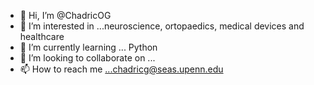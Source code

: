 - 👋 Hi, I’m @ChadricOG
- 👀 I’m interested in ...neuroscience, ortopaedics, medical devices and healthcare
- 🌱 I’m currently learning ... Python
- 💞️ I’m looking to collaborate on ...
- 📫 How to reach me ...chadricg@seas.upenn.edu

<!---
ChadricOG/ChadricOG is a ✨ special ✨ repository because its `README.md` (this file) appears on your GitHub profile.
You can click the Preview link to take a look at your changes.
--->
